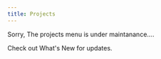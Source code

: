 ```yaml
---
title: Projects
---
```


Sorry, The projects menu is under maintanance....

Check out What's New for updates.